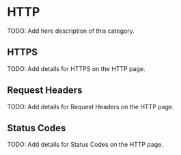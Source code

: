 # HTTP

TODO: Add here description of this category.

## HTTPS

TODO: Add details for HTTPS on the HTTP page.

## Request Headers

TODO: Add details for Request Headers on the HTTP page.

## Status Codes

TODO: Add details for Status Codes on the HTTP page.

